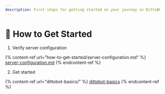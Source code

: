```yaml
---
description: First steps for getting started on your journey in DittoBOT
---
```


# 📜 How to Get Started



1. Verify server configuration

{% content-ref url="how-to-get-started/server-configuration.md" %}
[server-configuration.md](how-to-get-started/server-configuration.md)
{% endcontent-ref %}

2. Get started

{% content-ref url="dittobot-basics/" %}
[dittobot-basics](dittobot-basics/)
{% endcontent-ref %}
